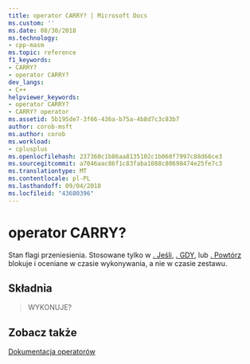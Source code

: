 ```yaml
---
title: operator CARRY? | Microsoft Docs
ms.custom: ''
ms.date: 08/30/2018
ms.technology:
- cpp-masm
ms.topic: reference
f1_keywords:
- CARRY?
- operator CARRY?
dev_langs:
- C++
helpviewer_keywords:
- operator CARRY?
- CARRY? operator
ms.assetid: 5b195de7-3f66-436a-b75a-4b8d7c3c83b7
author: corob-msft
ms.author: corob
ms.workload:
- cplusplus
ms.openlocfilehash: 237360c1b86aa8135102c1b060f7997c88d66ce3
ms.sourcegitcommit: a7046aac86f1c83faba1088c80698474e25fe7c3
ms.translationtype: MT
ms.contentlocale: pl-PL
ms.lasthandoff: 09/04/2018
ms.locfileid: "43680396"
---
```

# <a name="operator-carry"></a>operator CARRY?

Stan flagi przeniesienia. Stosowane tylko w [. Jeśli](../../assembler/masm/dot-if.md), [. GDY](../../assembler/masm/dot-while.md), lub [. Powtórz](../../assembler/masm/dot-repeat.md) blokuje i oceniane w czasie wykonywania, a nie w czasie zestawu.

## <a name="syntax"></a>Składnia

> WYKONUJE?

## <a name="see-also"></a>Zobacz także

[Dokumentacja operatorów](../../assembler/masm/operators-reference.md)<br/>